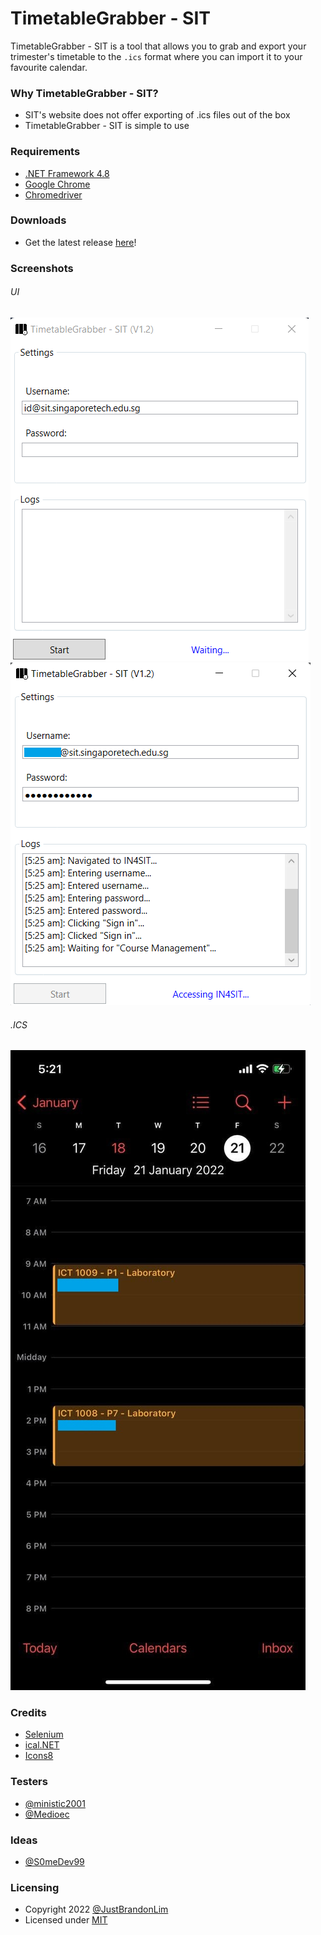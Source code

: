 # TimetableGrabber - SIT

TimetableGrabber - SIT is a tool that allows you to grab and export your trimester's timetable to the `.ics` format where you can import it to your favourite calendar.

### Why TimetableGrabber - SIT?

* SIT's website does not offer exporting of .ics files out of the box
* TimetableGrabber - SIT is simple to use

### Requirements
* [.NET Framework 4.8](https://dotnet.microsoft.com/en-us/download/dotnet-framework/net48)
* [Google Chrome](https://www.google.com/intl/en_sg/chrome/ "Google Chrome")
* [Chromedriver](https://chromedriver.chromium.org/downloads)

### Downloads
* Get the latest release [here](https://github.com/JustBrandonLim/TimetableGrabber---SIT/releases)!

### Screenshots
###### UI
<img src="https://github.com/JustBrandonLim/TimetableGrabber---SIT/blob/86d02770d3649c7e73ad78ba766c66389170505c/Picture%201.png" />
<img src="https://github.com/JustBrandonLim/TimetableGrabber---SIT/blob/86d02770d3649c7e73ad78ba766c66389170505c/Picture%202.png" />

###### .ICS
<img src="https://github.com/JustBrandonLim/TimetableGrabber---SIT/blob/86d02770d3649c7e73ad78ba766c66389170505c/Picture%203.png" />

### Credits
* [Selenium](https://www.selenium.dev)
* [ical.NET](https://github.com/rianjs/ical.net)
* [Icons8](https://icons8.com)

### Testers
* [@ministic2001](https://github.com/ministic2001)
* [@Medioec](https://github.com/Medioec)

### Ideas
* [@S0meDev99](https://github.com/S0meDev99)

### Licensing
* Copyright 2022 [@JustBrandonLim](https:/JustBrandonLim.github.io)
* Licensed under [MIT](https://github.com/JustBrandonLim/TimetableGrabber---SIT/blob/86d02770d3649c7e73ad78ba766c66389170505c/LICENSE.md)